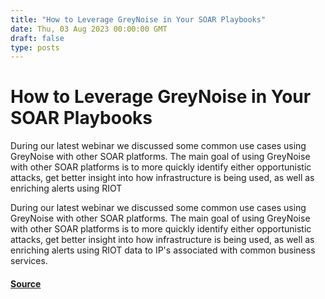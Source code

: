 ```yaml
---
title: "How to Leverage GreyNoise in Your SOAR Playbooks"
date: Thu, 03 Aug 2023 00:00:00 GMT
draft: false
type: posts
---
```

# How to Leverage GreyNoise in Your SOAR Playbooks





During our latest webinar we discussed some common use cases using GreyNoise with other SOAR platforms. The main goal of using GreyNoise with other SOAR platforms is to more quickly identify either opportunistic attacks, get better insight into how infrastructure is being used, as well as enriching alerts using RIOT

During our latest webinar we discussed some common use cases using GreyNoise with other SOAR platforms. The main goal of using GreyNoise with other SOAR platforms is to more quickly identify either opportunistic attacks, get better insight into how infrastructure is being used, as well as enriching alerts using RIOT data to IP's associated with common business services.

#### [Source](https://www.greynoise.io/blog/how-to-leverage-greynoise-in-your-soar-playbooks-)

